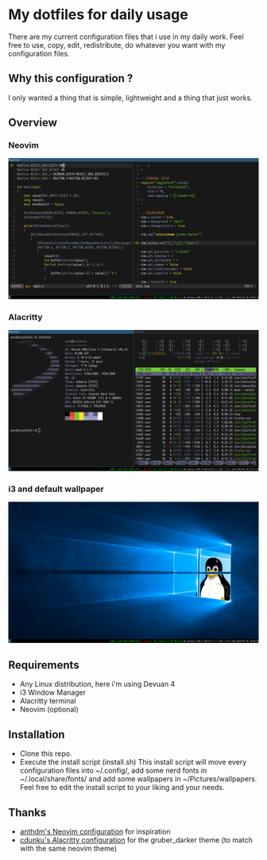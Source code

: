 # My dotfiles for daily usage
There are my current configuration files that i use in my daily work. Feel free to use, copy, edit, redistribute, do whatever you want with my configuration files.
## Why this configuration ?
I only wanted a thing that is simple, lightweight and a thing that just works.
## Overview
### Neovim
![Neovim](assets/nvim.png)
### Alacritty
![Alacritty](assets/alacritty.png)
### i3 and default wallpaper
![i3](assets/wallpaper.png)
## Requirements
- Any Linux distribution, here i'm using Devuan 4
- i3 Window Manager
- Alacritty terminal
- Neovim (optional) 
## Installation
- Clone this repo.
- Execute the install script (install.sh)
This install script will move every configuration files into ~/.config/, add some nerd fonts in ~/.local/share/fonts/ and add some wallpapers in ~/Pictures/wallpapers.
Feel free to edit the install script to your liking and your needs.
## Thanks
- [anthdm's Neovim configuration](https://github.com/anthdm/.nvim) for inspiration
- [cdunku's Alacritty configuration](https://github.com/cdunku/dotfiles/tree/main/alacritty) for the gruber_darker theme (to match with the same neovim theme)


